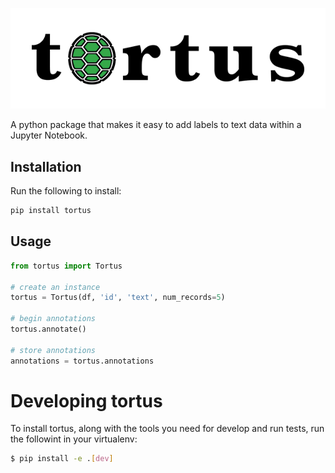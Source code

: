 <p align="center">
    <img src="Images/tortus625.png" alt="tortus logo">
</p>


A python package that makes it easy to add labels to text data within a Jupyter Notebook.

## Installation

Run the following to install:

```python
pip install tortus
```

## Usage
```python
from tortus import Tortus

# create an instance
tortus = Tortus(df, 'id', 'text', num_records=5)

# begin annotations
tortus.annotate()

# store annotations
annotations = tortus.annotations
```

# Developing tortus

To install tortus, along with the tools you need for develop and run tests, run the followint in your virtualenv:

```bash
$ pip install -e .[dev]
``` 
